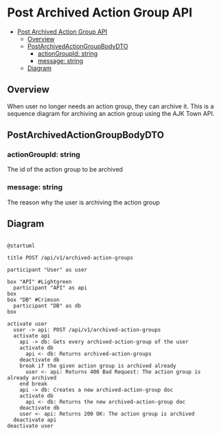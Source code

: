# Post Archived Action Group API

<!-- TOC -->

- [Post Archived Action Group API](#post-archived-action-group-api)
  - [Overview](#overview)
  - [PostArchivedActionGroupBodyDTO](#postarchivedactiongroupbodydto)
    - [actionGroupId: string](#actiongroupid-string)
    - [message: string](#message-string)
  - [Diagram](#diagram)

<!-- /TOC -->


## Overview

When user no longer needs an action group, they can archive it. This is a sequence diagram for archiving an action group using the AJK Town API.


## PostArchivedActionGroupBodyDTO

### actionGroupId: string
The id of the action group to be archived

### message: string
The reason why the user is archiving the action group

## Diagram


```plantuml

@startuml

title POST /api/v1/archived-action-groups

participant "User" as user

box "API" #Lightgreen
  participant "API" as api
box
box "DB" #Crimson
  participant "DB" as db
box

activate user
  user -> api: POST /api/v1/archived-action-groups
  activate api
    api -> db: Gets every archived-action-group of the user
    activate db
      api <- db: Returns archived-action-groups
    deactivate db
    break if the given action group is archived already
      user <- api: Returns 400 Bad Request: The action group is already archived
    end break
    api -> db: Creates a new archived-action-group doc
    activate db
      api <- db: Returns the new archived-action-group doc
    deactivate db
    user <- api: Returns 200 OK: The action group is archived
  deactivate api
deactivate user
```